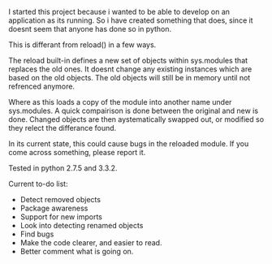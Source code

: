 ﻿I started this project because i wanted to be able to develop on an application as its running.
So i have created something that does, since it doesnt seem that anyone has done so in python.

This is differant from reload() in a few ways. 

The reload built-in defines a new set of objects within sys.modules that replaces the old ones. It doesnt change any existing instances which are based on the old objects. The old objects will still be in memory until not refrenced anymore.

Where as this loads a copy of the module into another name under sys.modules. A quick compairison is done between the original and new is done. Changed objects are then aystematically swapped out, or modified so they relect the differance found.

In its current state, this could cause bugs in the reloaded module. If you come across something, please report it.

Tested in python 2.7.5 and 3.3.2.

Current to-do list:

  * Detect removed objects
  * Package awareness
  * Support for new imports
  * Look into detecting renamed objects
  * Find bugs
  * Make the code clearer, and easier to read.
  * Better comment what is going on.
